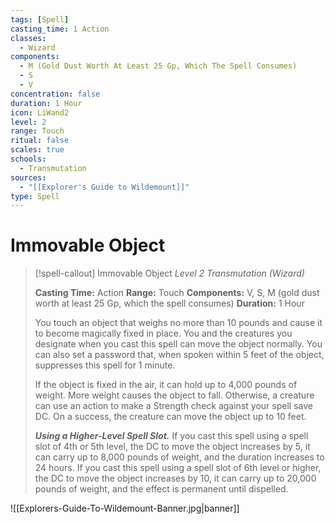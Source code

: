 ```yaml
---
tags: [Spell]
casting_time: 1 Action
classes:
  - Wizard
components:
  - M (Gold Dust Worth At Least 25 Gp, Which The Spell Consumes)
  - S
  - V
concentration: false
duration: 1 Hour
icon: LiWand2
level: 2
range: Touch
ritual: false
scales: true
schools:
  - Transmutation
sources:
  - "[[Explorer's Guide to Wildemount]]"
type: Spell
---
```

# Immovable Object
>[!spell-callout] Immovable Object
>_Level 2 Transmutation (Wizard)_
>
>**Casting Time:** Action
>**Range:** Touch
>**Components:** V, S, M (gold dust worth at least 25 Gp, which the spell consumes)
>**Duration:** 1 Hour
>
>You touch an object that weighs no more than 10 pounds and cause it to become magically fixed in place. You and the creatures you designate when you cast this spell can move the object normally. You can also set a password that, when spoken within 5 feet of the object, suppresses this spell for 1 minute.
>
>If the object is fixed in the air, it can hold up to 4,000 pounds of weight. More weight causes the object to fall. Otherwise, a creature can use an action to make a Strength check against your spell save DC. On a success, the creature can move the object up to 10 feet.
>
>**_Using a Higher-Level Spell Slot._** If you cast this spell using a spell slot of 4th or 5th level, the DC to move the object increases by 5, it can carry up to 8,000 pounds of weight, and the duration increases to 24 hours. If you cast this spell using a spell slot of 6th level or higher, the DC to move the object increases by 10, it can carry up to 20,000 pounds of weight, and the effect is permanent until dispelled.

![[Explorers-Guide-To-Wildemount-Banner.jpg|banner]]